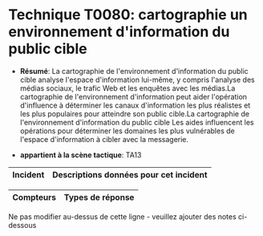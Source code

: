 # Technique T0080: cartographie un environnement d'information du public cible

* **Résumé**: La cartographie de l'environnement d'information du public cible analyse l'espace d'information lui-même, y compris l'analyse des médias sociaux, le trafic Web et les enquêtes avec les médias.La cartographie de l'environnement d'information peut aider l'opération d'influence à déterminer les canaux d'information les plus réalistes et les plus populaires pour atteindre son public cible.La cartographie de l'environnement d'information du public cible Les aides influencent les opérations pour déterminer les domaines les plus vulnérables de l'espace d'information à cibler avec la messagerie.

* **appartient à la scène tactique**: TA13


|Incident |Descriptions données pour cet incident |
|-------- |-------------------- |



|Compteurs |Types de réponse |
|-------- |-------------- |


Ne pas modifier au-dessus de cette ligne - veuillez ajouter des notes ci-dessous
